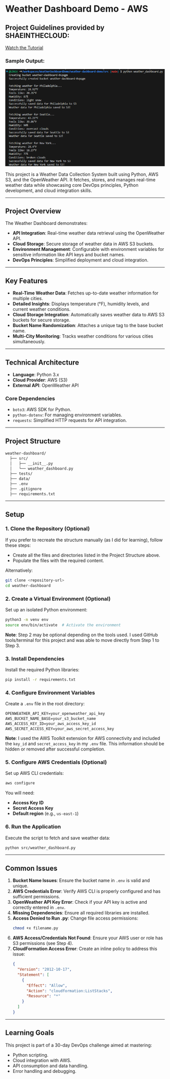 # Weather Dashboard Demo - AWS

## Project Guidelines provided by SHAEINTHECLOUD:
[Watch the Tutorial](https://www.youtube.com/watch?v=A95XBJFOqjw)

### Sample Output:
![Weather Dashboard Output](weatherdashboarddemo-image-output.png)

This project is a Weather Data Collection System built using Python, AWS S3, and the OpenWeather API. It fetches, stores, and manages real-time weather data while showcasing core DevOps principles, Python development, and cloud integration skills.

---

## Project Overview

The Weather Dashboard demonstrates:
- **API Integration**: Real-time weather data retrieval using the OpenWeather API.
- **Cloud Storage**: Secure storage of weather data in AWS S3 buckets.
- **Environment Management**: Configurable with environment variables for sensitive information like API keys and bucket names.
- **DevOps Principles**: Simplified deployment and cloud integration.

---

## Key Features

- **Real-Time Weather Data**: Fetches up-to-date weather information for multiple cities.
- **Detailed Insights**: Displays temperature (°F), humidity levels, and current weather conditions.
- **Cloud Storage Integration**: Automatically saves weather data to AWS S3 buckets for secure storage.
- **Bucket Name Randomization**: Attaches a unique tag to the base bucket name.
- **Multi-City Monitoring**: Tracks weather conditions for various cities simultaneously.

---

## Technical Architecture

- **Language**: Python 3.x
- **Cloud Provider**: AWS (S3)
- **External API**: OpenWeather API

### Core Dependencies

- `boto3`: AWS SDK for Python.
- `python-dotenv`: For managing environment variables.
- `requests`: Simplified HTTP requests for API integration.

---

## Project Structure

```
weather-dashboard/
  ├── src/
  │   ├── __init__.py
  │   └── weather_dashboard.py
  ├── tests/
  ├── data/
  ├── .env
  ├── .gitignore
  ├── requirements.txt
```

---

## Setup

### 1. Clone the Repository (Optional)

If you prefer to recreate the structure manually (as I did for learning), follow these steps:
- Create all the files and directories listed in the Project Structure above.
- Populate the files with the required content.

Alternatively:
```bash
git clone <repository-url>
cd weather-dashboard
```

### 2. Create a Virtual Environment (Optional)

Set up an isolated Python environment:
```bash
python3 -m venv env
source env/bin/activate  # Activate the environment
```
**Note**: Step 2 may be optional depending on the tools used. I used GitHub tools/terminal for this project and was able to move directly from Step 1 to Step 3.

### 3. Install Dependencies

Install the required Python libraries:
```bash
pip install -r requirements.txt
```

### 4. Configure Environment Variables

Create a `.env` file in the root directory:
```
OPENWEATHER_API_KEY=your_openweather_api_key
AWS_BUCKET_NAME_BASE=your_s3_bucket_name
AWS_ACCESS_KEY_ID=your_aws_access_key_id
AWS_SECRET_ACCESS_KEY=your_aws_secret_access_key
```
**Note**: I used the AWS Toolkit extension for AWS connectivity and included the `key_id` and `secret_access_key` in my `.env` file. This information should be hidden or removed after successful completion.

### 5. Configure AWS Credentials (Optional)

Set up AWS CLI credentials:
```bash
aws configure
```
You will need:
- **Access Key ID**
- **Secret Access Key**
- **Default region** (e.g., `us-east-1`)

### 6. Run the Application

Execute the script to fetch and save weather data:
```bash
python src/weather_dashboard.py
```

---

## Common Issues

1. **Bucket Name Issues**: Ensure the bucket name in `.env` is valid and unique.
2. **AWS Credentials Error**: Verify AWS CLI is properly configured and has sufficient permissions.
3. **OpenWeather API Key Error**: Check if your API key is active and correctly entered in `.env`.
4. **Missing Dependencies**: Ensure all required libraries are installed.
5. **Access Denied to Run .py**: Change file access permissions:
   ```bash
   chmod +x filename.py
   ```
6. **AWS Access/Credentials Not Found**: Ensure your AWS user or role has S3 permissions (see Step 4).
7. **CloudFormation Access Error**: Create an inline policy to address this issue:
   ```json
   {
     "Version": "2012-10-17",
     "Statement": [
       {
         "Effect": "Allow",
         "Action": "cloudformation:ListStacks",
         "Resource": "*"
       }
     ]
   }
   ```

---

## Learning Goals

This project is part of a 30-day DevOps challenge aimed at mastering:
- Python scripting.
- Cloud integration with AWS.
- API consumption and data handling.
- Error handling and debugging.
